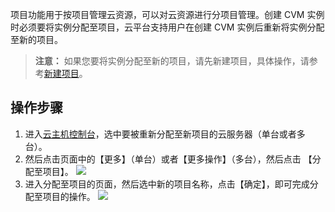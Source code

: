 
项目功能用于按项目管理云资源，可以对云资源进行分项目管理。创建 CVM 实例时必须要将实例分配至项目，云平台支持用户在创建 CVM 实例后重新将实例分配至新的项目。


>**注意：**
>如果您要将实例分配至新的项目，请先新建项目，具体操作，请参考[新建项目](/document/product/378/10861)。


## 操作步骤


1. 进入[云主机控制台](http://console.tcecqpoc.fsphere.cn//cvm/index)，选中要被重新分配至新项目的云服务器（单台或者多台）。
2. 然后点击页面中的【更多】（单台）或者【更多操作】（多台），然后点击 【分配至项目】。
![](http://imgcache.tcecqpoc.fsphere.cn/image/main.qcloudimg.com/raw/c70d7fc0a8c566e6945bd01159c5e8dc.png)
3. 进入分配至项目的页面，然后选中新的项目名称，点击【确定】，即可完成分配至项目的操作。
![](http://imgcache.tcecqpoc.fsphere.cn/image/main.qcloudimg.com/raw/da90db6e1331462d905a34c391a19e3b.png)